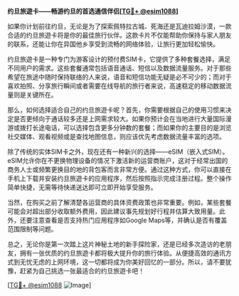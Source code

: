 **约旦旅遊卡——畅游约旦的首选通信伴侣[[TG💪+ @esim1088](https://t.me/s/esim1088)]**

如果你计划前往约旦，无论是为了探索佩特拉古城、死海还是瓦迪拉姆沙漠，一款合适的约旦旅遊卡将是你的最佳旅行伙伴。这款卡片不仅能帮助你保持与家人朋友的联系，还能让你在异国他乡享受到流畅的网络体验，让旅行更加轻松愉快。

约旦旅遊卡是一种专门为游客设计的预付费SIM卡，它提供了多种套餐选择，满足不同用户的需求。这些套餐通常包括语音通话、短信以及数据流量服务。对于那些希望在旅途中随时保持联络的人来说，语音和短信功能无疑是必不可少的；而对于喜欢拍照、分享旅行瞬间或者需要在线导航的旅行者来说，高速稳定的移动数据流量则是关键所在。

那么，如何选择适合自己的约旦旅遊卡呢？首先，你需要根据自己的使用习惯来决定是否更倾向于通话较多还是上网需求较大。如果你预计会在当地进行大量国际漫游或拨打长途电话，可以选择包含更多分钟数的套餐；而如果你的主要目的是浏览社交媒体、观看视频或是查找地图信息，则应该优先考虑数据流量丰富的选项。

除了传统的实体SIM卡之外，现在还有一种新兴的选择——eSIM（嵌入式SIM）。eSIM允许你在不更换物理设备的情况下激活新的运营商账户，这对于经常出国的商务人士或频繁更换目的地的背包客而言非常方便。通过这种方式，你可以直接在手机上下载并安装约旦旅遊卡的应用程序，然后按照指示完成注册过程。整个操作简单快捷，无需等待快递送达即可立即开始享受服务。

当然，在购买之前了解清楚各运营商的具体资费政策也非常重要。例如，某些套餐可能会对超出部分收取额外费用，因此建议事先规划好行程并估算大致用量。此外，还要注意查看是否支持热门应用程序如Google Maps等，并确认是否有覆盖范围限制等问题。

总之，无论你是第一次踏上这片神秘土地的新手探险家，还是已经多次造访的老朋友，拥有一张优质的约旦旅遊卡都将极大提升你的旅行体验。从便捷高效的通讯方式到无忧无虑的上网环境，这一切都将成为你美好回忆的一部分。所以，请不要犹豫，赶紧为自己挑选一张最适合的约旦旅遊卡吧！

[[TG💪+ @esim1088](https://t.me/s/esim1088) ![Image](https://i.postimg.cc/4NQfJmqS/Snipaste-2025-05-13-00-14-12.png)]